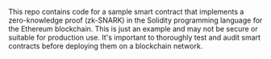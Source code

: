 This repo contains code for a sample smart contract that implements a zero-knowledge proof (zk-SNARK) in the Solidity programming language for the Ethereum blockchain. This is just an example and may not be secure or suitable for production use. It's important to thoroughly test and audit smart contracts before deploying them on a blockchain network.
